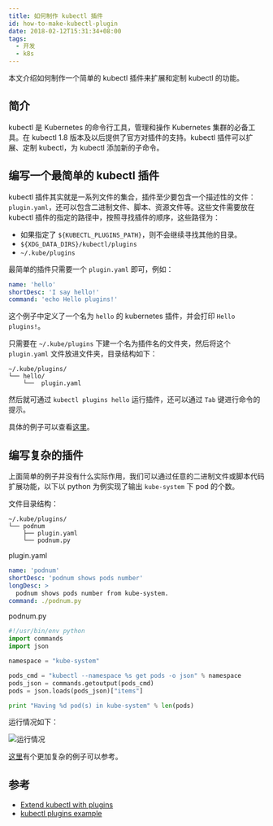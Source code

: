 ```yaml
---
title: 如何制作 kubectl 插件
id: how-to-make-kubectl-plugin
date: 2018-02-12T15:31:34+08:00
tags:
  - 开发
  - k8s
---
```


本文介绍如何制作一个简单的 kubectl 插件来扩展和定制 kubectl 的功能。

## 简介

kubectl 是 Kubernetes 的命令行工具，管理和操作 Kubernetes 集群的必备工具。在 kubectl 1.8 版本及以后提供了官方对插件的支持。kubectl 插件可以扩展、定制 kubectl，为 kubectl 添加新的子命令。

## 编写一个最简单的 kubectl 插件

kubectl 插件其实就是一系列文件的集合，插件至少要包含一个描述性的文件：`plugin.yaml`，还可以包含二进制文件、脚本、资源文件等。这些文件需要放在 kubectl 插件的指定的路径中，按照寻找插件的顺序，这些路径为：

- 如果指定了 `${KUBECTL_PLUGINS_PATH}`，则不会继续寻找其他的目录。
- `${XDG_DATA_DIRS}/kubectl/plugins`
- `~/.kube/plugins`

最简单的插件只需要一个 `plugin.yaml` 即可，例如：

```yaml
name: 'hello'
shortDesc: 'I say hello!'
command: 'echo Hello plugins!'
```

这个例子中定义了一个名为 `hello` 的 kubernetes 插件，并会打印 `Hello plugins!`。

只需要在 `~/.kube/plugins` 下建一个名为插件名的文件夹，然后将这个 `plugin.yaml` 文件放进文件夹，目录结构如下：

```
~/.kube/plugins/
└── hello/
    └──  plugin.yaml
```

然后就可通过 `kubectl plugins hello` 运行插件，还可以通过 `Tab` 键进行命令的提示。

具体的例子可以查看[这里](https://github.com/kubernetes/kubernetes/tree/master/pkg/kubectl/plugins/examples/hello)。

## 编写复杂的插件

上面简单的例子并没有什么实际作用，我们可以通过任意的二进制文件或脚本代码扩展功能，以下以 python 为例实现了输出 `kube-system` 下 pod 的个数。

文件目录结构：

```
~/.kube/plugins/
└── podnum
    ├── plugin.yaml
    └── podnum.py
```

plugin.yaml

```yaml
name: 'podnum'
shortDesc: 'podnum shows pods number'
longDesc: >
  podnum shows pods number from kube-system.
command: ./podnum.py
```

podnum.py

```python
#!/usr/bin/env python
import commands
import json

namespace = "kube-system"

pods_cmd = "kubectl --namespace %s get pods -o json" % namespace
pods_json = commands.getoutput(pods_cmd)
pods = json.loads(pods_json)["items"]

print "Having %d pod(s) in kube-system" % len(pods)
```

运行情况如下：

![运行情况](https://user-images.githubusercontent.com/12998118/36132761-0020d4e8-10b4-11e8-9c16-994bddf72c65.jpg)

[这里](https://github.com/mixj93/kubectl-plugin-overview)有个更加复杂的例子可以参考。

## 参考

- [Extend kubectl with plugins](https://kubernetes.io/docs/tasks/extend-kubectl/kubectl-plugins/)
- [kubectl plugins example](https://github.com/kubernetes/kubernetes/tree/master/pkg/kubectl/plugins/examples)
